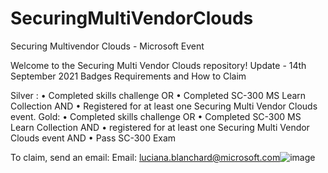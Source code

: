 # SecuringMultiVendorClouds
Securing Multivendor Clouds - Microsoft Event

Welcome to the Securing Multi Vendor Clouds repository!
Update - 14th September 2021
Badges Requirements and How to Claim
						
Silver :
	• Completed skills challenge
	OR
	• Completed SC-300 MS Learn Collection
	AND
	•  Registered for at least one Securing Multi Vendor Clouds event.
Gold:
	• Completed skills challenge
	OR
	• Completed SC-300 MS Learn Collection
	AND
	• registered for at least one Securing Multi Vendor Clouds event
	AND
	• Pass SC-300 Exam

To claim, send an email:
Email: luciana.blanchard@microsoft.com![image](https://user-images.githubusercontent.com/90685955/133231719-421f28f5-423d-48cf-b927-2c4d60921ba3.png)
